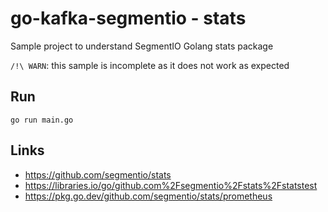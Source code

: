
# go-kafka-segmentio - stats

Sample project to understand SegmentIO Golang stats package

`/!\ WARN`: this sample is incomplete as it does not work as expected

## Run

```shell script
go run main.go
```

## Links

- https://github.com/segmentio/stats
- https://libraries.io/go/github.com%2Fsegmentio%2Fstats%2Fstatstest
- https://pkg.go.dev/github.com/segmentio/stats/prometheus

